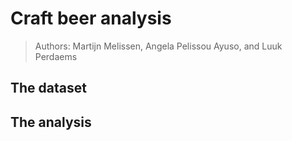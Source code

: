 # Craft beer analysis
> Authors: Martijn Melissen, Angela Pelissou Ayuso, and Luuk Perdaems

## The dataset

## The analysis

